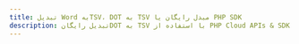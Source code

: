 ---title: تبدیل Word بهTSV، DOT به TSV مبدل رایگان یا PHP SDKdescription: تبدیل رایگانDOT به TSV با استفاده از PHP Cloud APIs & SDK. همچنین اسناد Microsoft Word و OpenOffice را در Cloud ایجاد، ویرایش و رندر کنید.---
